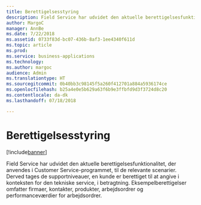 ```yaml
---
title: Berettigelsesstyring
description: Field Service har udvidet den aktuelle berettigelsesfunktionalitet, der anvendes i Customer Service-programmet, til de relevante scenarier.
author: MargoC
manager: AnnBe
ms.date: 7/22/2018
ms.assetid: 0733f83d-bc07-436b-8af3-1ee4340f611d
ms.topic: article
ms.prod: 
ms.service: business-applications
ms.technology: 
ms.author: margoc
audience: Admin
ms.translationtype: HT
ms.sourcegitcommit: 0b40bb3c98145f5a260f412701a884a5936174ce
ms.openlocfilehash: b25a4e0e5b629a63f6b9e3ffbfd9d3f3724d8c20
ms.contentlocale: da-dk
ms.lasthandoff: 07/18/2018

---
```

#  <a name="entitlement-management"></a>Berettigelsesstyring


[!include[banner](../../../includes/banner.md)]

Field Service har udvidet den aktuelle berettigelsesfunktionalitet, der anvendes i Customer Service-programmet, til de relevante scenarier. Derved tages de supportniveauer, en kunde er berettiget til at angive i konteksten for den tekniske service, i betragtning. Eksempelberettigelser omfatter firmaer, kontakter, produkter, arbejdsordrer og performanceværdier for arbejdsordrer.

